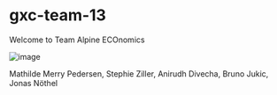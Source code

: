 # gxc-team-13
Welcome to Team Alpine ECOnomics

![image](https://user-images.githubusercontent.com/80711159/113604740-f73fde80-9645-11eb-9859-7a7252617039.png)

Mathilde Merry Pedersen,
Stephie Ziller,
Anirudh Divecha,
Bruno Jukic,
Jonas Nöthel
